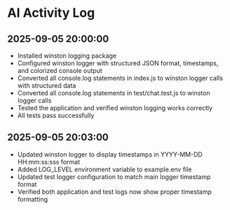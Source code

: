 # AI Activity Log

## 2025-09-05 20:00:00
- Installed winston logging package
- Configured winston logger with structured JSON format, timestamps, and colorized console output
- Converted all console.log statements in index.js to winston logger calls with structured data
- Converted all console.log statements in test/chat.test.js to winston logger calls
- Tested the application and verified winston logging works correctly
- All tests pass successfully

## 2025-09-05 20:03:00
- Updated winston logger to display timestamps in YYYY-MM-DD HH:mm:ss:sss format
- Added LOG_LEVEL environment variable to example.env file
- Updated test logger configuration to match main logger timestamp format
- Verified both application and test logs now show proper timestamp formatting
